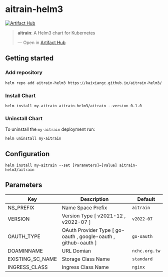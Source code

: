 # aitrain-helm3

[![Artifact Hub](https://img.shields.io/endpoint?url=https://artifacthub.io/badge/repository/aitrain-helm3)](https://artifacthub.io/packages/search?repo=aitrain-helm3)

<div class="artifacthub-widget" data-url="https://artifacthub.io/packages/helm/aitrain-helm3/aitrain" data-theme="light" data-header="true" data-stars="true" data-responsive="false"><blockquote><p lang="en" dir="ltr"><b>aitrain</b>: A Helm3 chart for Kubernetes</p>&mdash; Open in <a href="https://artifacthub.io/packages/helm/aitrain-helm3/aitrain">Artifact Hub</a></blockquote></div>

## Getting started
### Add repository
```
helm repo add aitrain-helm3 https://kaixiangc.github.io/aitrain-helm3/
```
### Install Chart
```
helm install my-aitrain aitrain-helm3/aitrain --version 0.1.0
```
### Uninstall Chart
To uninstall the `my-aitrain` deployment run:
```
helm uninstall my-aitrain
```
## Configuration
```
helm install my-aitrain --set [Parameters]=[Value] aitrain-helm3/aitrain
```
## Parameters
| Key | Description | Default |
| --- | --- | --- |
| NS_PREFIX | Name Space Prefix | `aitrain` |
| VERSION | Version Type [ v2021-12 , v2022-07 ] | `v2022-07` |
| OAUTH_TYPE | OAuth Provider Type [ go-oauth , google-oauth , github-oauth ] | `go-oauth` |
| DOAMINNAME | URL Domian | `nchc.org.tw` |
| EXISTING_SC_NAME | Storage Class Name | `standard` |
| INGRESS_CLASS | Ingress Class Name | `nginx` |
